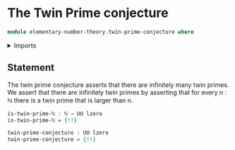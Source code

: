 # The Twin Prime conjecture

```agda
module elementary-number-theory.twin-prime-conjecture where
```

<details><summary>Imports</summary>

```agda
open import elementary-number-theory.inequality-natural-numbers
open import elementary-number-theory.natural-numbers
open import elementary-number-theory.prime-numbers

open import foundation.cartesian-product-types
open import foundation.dependent-pair-types
open import foundation.universe-levels
```

</details>

## Statement

The twin prime conjecture asserts that there are infinitely many twin primes. We
assert that there are infinitely twin primes by asserting that for every n : ℕ
there is a twin prime that is larger than n.

```agda
is-twin-prime-ℕ : ℕ → UU lzero
is-twin-prime-ℕ = {!!}

twin-prime-conjecture : UU lzero
twin-prime-conjecture = {!!}
```
